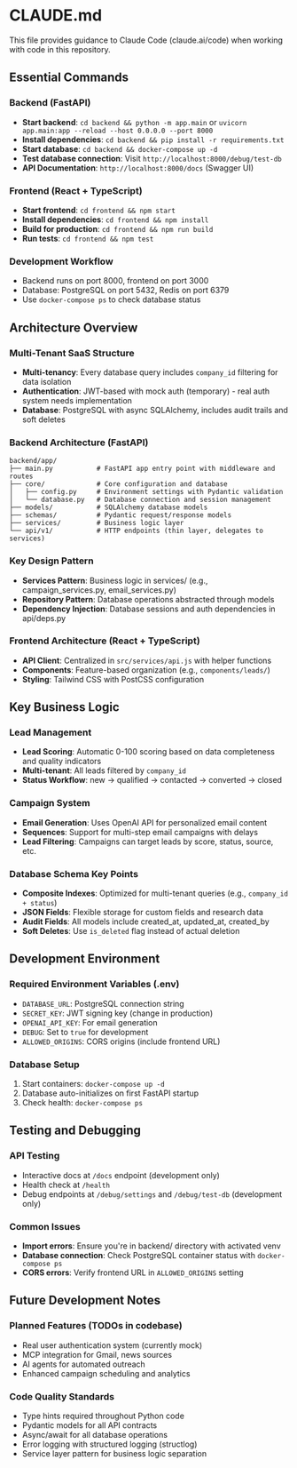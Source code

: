 # CLAUDE.md

This file provides guidance to Claude Code (claude.ai/code) when working with code in this repository.

## Essential Commands

### Backend (FastAPI)
- **Start backend**: `cd backend && python -m app.main` or `uvicorn app.main:app --reload --host 0.0.0.0 --port 8000`
- **Install dependencies**: `cd backend && pip install -r requirements.txt`
- **Start database**: `cd backend && docker-compose up -d`
- **Test database connection**: Visit `http://localhost:8000/debug/test-db`
- **API Documentation**: `http://localhost:8000/docs` (Swagger UI)

### Frontend (React + TypeScript)
- **Start frontend**: `cd frontend && npm start`
- **Install dependencies**: `cd frontend && npm install`
- **Build for production**: `cd frontend && npm run build`
- **Run tests**: `cd frontend && npm test`

### Development Workflow
- Backend runs on port 8000, frontend on port 3000
- Database: PostgreSQL on port 5432, Redis on port 6379
- Use `docker-compose ps` to check database status

## Architecture Overview

### Multi-Tenant SaaS Structure
- **Multi-tenancy**: Every database query includes `company_id` filtering for data isolation
- **Authentication**: JWT-based with mock auth (temporary) - real auth system needs implementation
- **Database**: PostgreSQL with async SQLAlchemy, includes audit trails and soft deletes

### Backend Architecture (FastAPI)
```
backend/app/
├── main.py           # FastAPI app entry point with middleware and routes
├── core/             # Core configuration and database
│   ├── config.py     # Environment settings with Pydantic validation
│   └── database.py   # Database connection and session management
├── models/           # SQLAlchemy database models
├── schemas/          # Pydantic request/response models  
├── services/         # Business logic layer
└── api/v1/           # HTTP endpoints (thin layer, delegates to services)
```

### Key Design Pattern
- **Services Pattern**: Business logic in services/ (e.g., campaign_services.py, email_services.py)
- **Repository Pattern**: Database operations abstracted through models
- **Dependency Injection**: Database sessions and auth dependencies in api/deps.py

### Frontend Architecture (React + TypeScript)
- **API Client**: Centralized in `src/services/api.js` with helper functions
- **Components**: Feature-based organization (e.g., `components/leads/`)
- **Styling**: Tailwind CSS with PostCSS configuration

## Key Business Logic

### Lead Management
- **Lead Scoring**: Automatic 0-100 scoring based on data completeness and quality indicators
- **Multi-tenant**: All leads filtered by `company_id`
- **Status Workflow**: new → qualified → contacted → converted → closed

### Campaign System
- **Email Generation**: Uses OpenAI API for personalized email content
- **Sequences**: Support for multi-step email campaigns with delays
- **Lead Filtering**: Campaigns can target leads by score, status, source, etc.

### Database Schema Key Points
- **Composite Indexes**: Optimized for multi-tenant queries (e.g., `company_id + status`)
- **JSON Fields**: Flexible storage for custom fields and research data
- **Audit Fields**: All models include created_at, updated_at, created_by
- **Soft Deletes**: Use `is_deleted` flag instead of actual deletion

## Development Environment

### Required Environment Variables (.env)
- `DATABASE_URL`: PostgreSQL connection string
- `SECRET_KEY`: JWT signing key (change in production)
- `OPENAI_API_KEY`: For email generation
- `DEBUG`: Set to `true` for development
- `ALLOWED_ORIGINS`: CORS origins (include frontend URL)

### Database Setup
1. Start containers: `docker-compose up -d`
2. Database auto-initializes on first FastAPI startup
3. Check health: `docker-compose ps`

## Testing and Debugging

### API Testing
- Interactive docs at `/docs` endpoint (development only)
- Health check at `/health`
- Debug endpoints at `/debug/settings` and `/debug/test-db` (development only)

### Common Issues
- **Import errors**: Ensure you're in backend/ directory with activated venv
- **Database connection**: Check PostgreSQL container status with `docker-compose ps`
- **CORS errors**: Verify frontend URL in `ALLOWED_ORIGINS` setting

## Future Development Notes

### Planned Features (TODOs in codebase)
- Real user authentication system (currently mock)
- MCP integration for Gmail, news sources
- AI agents for automated outreach
- Enhanced campaign scheduling and analytics

### Code Quality Standards
- Type hints required throughout Python code
- Pydantic models for all API contracts
- Async/await for all database operations
- Error logging with structured logging (structlog)
- Service layer pattern for business logic separation